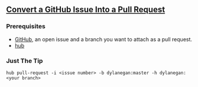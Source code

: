 ## [Convert a GitHub Issue Into a Pull Request](http://opensoul.org/blog/archives/2012/11/09/convert-a-github-issue-into-a-pull-request/)

### Prerequisites 

* [GitHub](https://github.com), an open issue and a branch you want to attach as a pull request.
* [hub](https://github.com/defunkt/hub)

### Just The Tip

```
hub pull-request -i <issue number> -b dylanegan:master -h dylanegan:<your branch>
```
